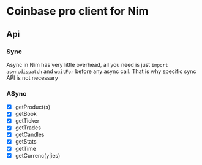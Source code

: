 # Coinbase pro client for Nim

## Api

### Sync
  Async in Nim has very little overhead, all you need is just ``import asyncdispatch`` and ``waitFor`` before any async call. That is why specific sync API is not necessary

### ASync
- [x] getProduct(s)
- [x] getBook
- [x] getTicker
- [x] getTrades
- [x] getCandles
- [x] getStats
- [x] getTime
- [x] getCurrenc(y|ies)
